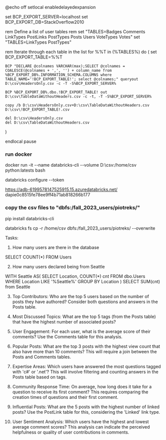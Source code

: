 @echo off
setlocal enabledelayedexpansion

set BCP_EXPORT_SERVER=localhost
set BCP_EXPORT_DB=StackOverflow2010

rem Define a list of user tables
rem set "TABLES=Badges Comments LinkTypes PostLinks PostTypes Posts Users VoteTypes Votes"
set "TABLES=LinkTypes PostTypes"

rem Iterate through each table in the list
for %%T in (%TABLES%) do (
    set BCP_EXPORT_TABLE=%%T

    BCP "DECLARE @colnames VARCHAR(max);SELECT @colnames = COALESCE(@colnames + ',', '') + column_name from %BCP_EXPORT_DB%.INFORMATION_SCHEMA.COLUMNS where TABLE_NAME='!BCP_EXPORT_TABLE!'; select @colnames;" queryout D:\csv\HeadersOnly.csv -c -T -S%BCP_EXPORT_SERVER%

    BCP %BCP_EXPORT_DB%.dbo.!BCP_EXPORT_TABLE! out D:\csv\TableDataWithoutHeaders.csv -c -t, -T -S%BCP_EXPORT_SERVER%

    copy /b D:\csv\HeadersOnly.csv+D:\csv\TableDataWithoutHeaders.csv D:\csv\!BCP_EXPORT_TABLE!.csv

    del D:\csv\HeadersOnly.csv
    del D:\csv\TableDataWithoutHeaders.csv
)

endlocal
pause


### run docker
docker run -it --name databricks-cli --volume D:\csv:/home/csv python:latests bash

databricks configure --token

https://adb-6199578147525915.15.azuredatabricks.net/
dapie0c8515fe78ee9ff4b71ab818266b177


### copy the csv files to "dbfs:/fall_2023_users/piotreks/"
pip install databricks-cli

databricks fs cp -r /home/csv dbfs:/fall_2023_users/piotreks/ --overwrite












Tasks:
1. How many users are there in the database

SELECT COUNT(*) FROM Users

2. How many users declared being from Seattle

WITH Seattle AS(
	SELECT Location, COUNT(*) cnt
	FROM dbo.Users
	WHERE Location LIKE '%Seattle%'
	GROUP BY Location
)
SELECT SUM(cnt) from Seattle

3. Top Contributors: Who are the top 5 users based on the number of posts they have authored? Consider both questions and answers in the Posts table.

4. Most Discussed Topics: What are the top 5 tags (from the Posts table) that have the highest number of associated posts?

5. User Engagement: For each user, what is the average score of their comments? Use the Comments table for this analysis.

6. Popular Posts: What are the top 3 posts with the highest view count that also have more than 10 comments? This will require a join between the Posts and Comments tables.

7. Expertise Areas: Which users have answered the most questions tagged with 'c#' or '.net'? This will involve filtering and counting answers in the Posts table based on tags.

8. Community Response Time: On average, how long does it take for a question to receive its first comment? This requires comparing the creation times of questions and their first comment.

9. Influential Posts: What are the 5 posts with the highest number of linked posts? Use the PostLink table for this, considering the 'Linked' link type.

10. User Sentiment Analysis: Which users have the highest and lowest average comment scores? This analysis can indicate the perceived helpfulness or quality of user contributions in comments.